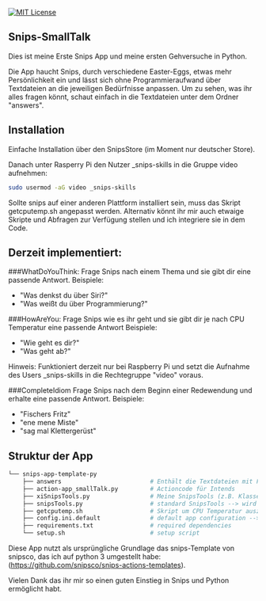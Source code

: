 [![MIT License](https://img.shields.io/badge/license-MIT-blue.svg)](https://github.com/xinQuon/snipsSmallTalk_GER/master/LICENSE)

## Snips-SmallTalk
Dies ist meine Erste Snips App und meine ersten Gehversuche in Python.

Die App haucht Snips, durch verschiedene Easter-Eggs, etwas mehr Persönlichkeit ein und lässt sich ohne Programmieraufwand über Textdateien an die jeweiligen Bedürfnisse anpassen.
Um zu sehen, was ihr alles fragen könnt, schaut einfach in die Textdateien unter dem Ordner "answers".

## Installation
Einfache Installation über den SnipsStore (im Moment nur deutscher Store).

Danach unter Rasperry Pi den Nutzer _snips-skills in die Gruppe video aufnehmen:
```bash
sudo usermod -aG video _snips-skills 
```
Sollte snips auf einer anderen Plattform installiert sein, muss das Skript getcputemp.sh angepasst werden. Alternativ könnt ihr mir auch etwaige Skripte und Abfragen zur Verfügung stellen und ich integriere sie in dem Code.

## Derzeit implementiert:

###WhatDoYouThink:
Frage Snips nach einem Thema und sie gibt dir eine passende Antwort.
Beispiele: 
- "Was denkst du über Siri?"
- "Was weißt du über Programmierung?"

###HowAreYou: 
Frage Snips wie es ihr geht und sie gibt dir je nach CPU Temperatur eine passende Antwort
Beispiele: 
- "Wie geht es dir?"
- "Was geht ab?"

Hinweis: Funktioniert derzeit nur bei Raspberry Pi und setzt die Aufnahme des Users _snips-skills in die Rechtegruppe "video" voraus.

###CompleteIdiom
Frage Snips nach dem Beginn einer Redewendung und erhalte eine passende Antwort.
Beispiele: 
- "Fischers Fritz"
- "ene mene Miste"
- "sag mal Klettergerüst"


## Struktur der App

```bash
└── snips-app-template-py
    ├── answers                         # Enthält die Textdateien mit Frage<->Antwort Paaren (pro Intent eine textdatei)                       
    ├── action-app_smallTalk.py         # Actioncode für Intends
    ├── xiSnipsTools.py                 # Meine SnipsTools (z.B. Klasse Personality um Topic<->Antwort Paare aus Textdateien zu erhalten)
    ├── snipsTools.py                   # standard SnipsTools --> wird noch nicht verwendet
    ├── getcputemp.sh                   # Skript um CPU Temperatur auszulesen --> Derzeit nur für Raspberry pi
    ├── config.ini.default              # default app configuration --> wird noch nicht verwendet
    ├── requirements.txt                # required dependencies
    └── setup.sh                        # setup script
```

Diese App nutzt als ursprüngliche Grundlage das snips-Template von snipsco, das ich auf python 3 umgestellt habe: (https://github.com/snipsco/snips-actions-templates).

Vielen Dank das ihr mir so einen guten Einstieg in Snips und Python ermöglicht habt.
